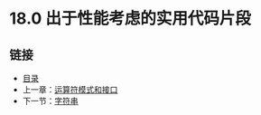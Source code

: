 # 18.0 出于性能考虑的实用代码片段

## 链接

- [目录](getting-started.md)
- 上一章：[运算符模式和接口](17.4.md)
- 下一节：[字符串](18.1.md)

